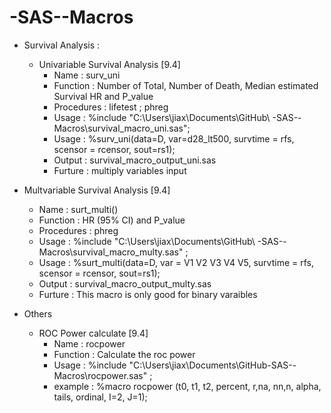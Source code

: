 -SAS--Macros
============

 - Survival Analysis : 
   - Univariable Survival Analysis [9.4] 
     - Name       : surv_uni
     - Function   : Number of Total, Number of Death, Median estimated Survival HR and P_value 
     - Procedures : lifetest ; phreg
     - Usage      : %include   "C:\Users\jiax\Documents\GitHub\ -SAS--Macros\survival_macro_uni.sas";
     - Usage      : %surv_uni(data=D, var=d28_lt500, survtime = rfs, scensor = rcensor, sout=rs1);
     - Output     : survival_macro_output_uni.sas
     - Furture    : multiply variables input
  
  - Multvariable Survival Analysis [9.4]
     - Name       : surt_multi()
     - Function   : HR (95% CI) and P_value 
     - Procedures : phreg
     - Usage      : %include   "C:\Users\jiax\Documents\GitHub\ -SAS--Macros\survival_macro_multy.sas" ;
     - Usage      : %surt_multi(data=D, var = V1 V2 V3 V4 V5, survtime = rfs, scensor = rcensor, sout=rs1);
     - Output     : survival_macro_output_multy.sas
     - Furture    : This macro is only good for binary varaibles 
 - Others
   - ROC Power calculate [9.4]
     - Name       : rocpower
     - Function   : Calculate the roc power
     - Usage      : %include   "C:\Users\jiax\Documents\GitHub\-SAS--Macros\rocpower.sas" ;
     - example    : %macro rocpower (t0, t1, t2, percent, r,na, nn,n, alpha, tails, ordinal, I=2, J=1); 
 
